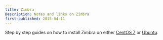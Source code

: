 ```yaml
---
title: Zimbra
Description: Notes and links on Zimbra
first-published: 2015-04-11
---
```


Step by step guides on how to install Zimbra on either 
[CentOS 7](http://www.unixmen.com/install-zimbra-collaboration-suite-8-6-0-centos-7/) 
or [Ubuntu](http://www.unixmen.com/install-zimbra-collaboration-suite-in-ubuntu/).

